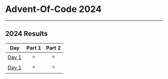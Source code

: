 # Advent-Of-Code 2024

----

<!--- advent_readme_stars table-->
## 2024 Results

|                     Day                      | Part 1 | Part 2 |
|:--------------------------------------------:|:------:|:------:|
| [Day 1](https://adventofcode.com/2024/day/1) |   ⭐    |   ⭐    |
| [Day 1](https://adventofcode.com/2024/day/2) |   ⭐    |   ⭐    |
<!--- advent_readme_stars table-->
